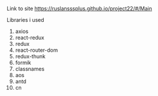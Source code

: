 Link to site https://ruslansssplus.github.io/project22/#/Main

Libraries i used

1) axios
2) react-redux
3) redux
4) react-router-dom
5) redux-thunk
6) formik
7) classnames
8) aos
9) antd
10) cn
